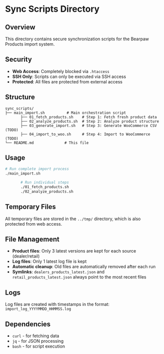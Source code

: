 # Sync Scripts Directory

## Overview
This directory contains secure synchronization scripts for the Bearpaw Products import system.

## Security
- **Web Access**: Completely blocked via `.htaccess`
- **SSH Only**: Scripts can only be executed via SSH access
- **Protected**: All files are protected from external access

## Structure
```
sync_scripts/
├── main_import.sh          # Main orchestration script
       ├── 01_fetch_products.sh    # Step 1: Fetch fresh product data
       ├── 02_analyze_products.sh  # Step 2: Analyze product structure
       ├── 03_generate_import.sh   # Step 3: Generate WooCommerce CSV (TODO)
       ├── 04_import_to_woo.sh     # Step 4: Import to WooCommerce (TODO)
└── README.md              # This file
```

## Usage
```bash
# Run complete import process
./main_import.sh

       # Run individual steps
       ./01_fetch_products.sh
       ./02_analyze_products.sh
```

## Temporary Files
All temporary files are stored in the `../tmp/` directory, which is also protected from web access.

## File Management
- **Product files**: Only 3 latest versions are kept for each source (dealer/retail)
- **Log files**: Only 1 latest log file is kept
- **Automatic cleanup**: Old files are automatically removed after each run
- **Symlinks**: `dealers_products_latest.json` and `retail_products_latest.json` always point to the most recent files

## Logs
Log files are created with timestamps in the format: `import_log_YYYYMMDD_HHMMSS.log`

## Dependencies
- `curl` - for fetching data
- `jq` - for JSON processing
- `bash` - for script execution 